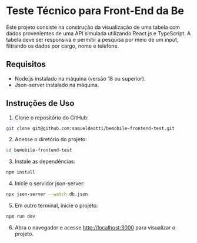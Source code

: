 # Teste Técnico para Front-End da Be

Este projeto consiste na construção da visualização de uma tabela com dados provenientes de uma API simulada utilizando React.js e TypeScript. A tabela deve ser responsiva e permitir a pesquisa por meio de um input, filtrando os dados por cargo, nome e telefone.

## Requisitos

- Node.js instalado na máquina (versão 18 ou superior).
- Json-server instalado na máquina.

## Instruções de Uso

1. Clone o repositório do GitHub:

```bash
git clone git@github.com:samueldeotti/bemobile-frontend-test.git
```

2. Acesse o diretório do projeto:

```bash
cd bemobile-frontend-test
```

3. Instale as dependências:

```bash
npm install
```

4. Inicie o servidor json-server:

```bash
npx json-server --watch db.json
```

5. Em outro terminal, inicie o projeto:

```bash
npm run dev
```

6. Abra o navegador e acesse [http://localhost:3000](http://localhost:3000) para visualizar o projeto.
